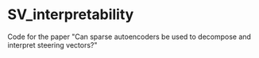 # SV_interpretability
Code for the paper "Can sparse autoencoders be used to decompose and interpret steering vectors?"

